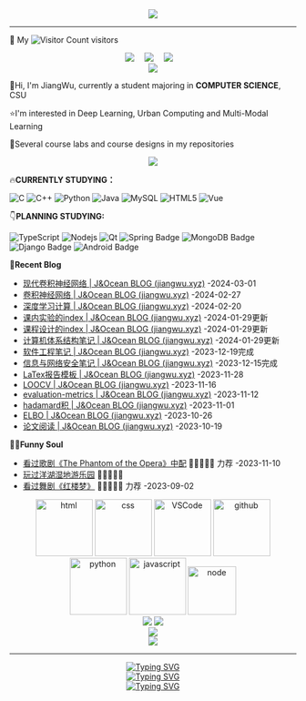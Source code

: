 <div align="center"> <img src="https://readme-typing-svg.demolab.com?font=Fira+Code&pause=1000&color=FFD700&width=435&lines=%E4%BD%A0%E5%A5%BD%EF%BC%8C%E6%AC%A2%E8%BF%8E%E6%9D%A5%E5%88%B0J%26Ocean%E7%9A%84%E4%B8%BB%E9%A1%B5;Hello%2CWelcome+to+J%26Ocean's+HOMEPAGE" /> </div>

---

:wave: My   ![Visitor Count](https://profile-counter.glitch.me/JIANG-Wu-19/count.svg)  visitors

<div align="center">
  <a href="https://jiang-wu-19.github.io/"><img src="https://img.shields.io/badge/website-%E4%B8%AA%E4%BA%BA%E7%BD%91%E7%AB%99-blue"></a>&emsp;
  <a href="https://space.bilibili.com/433413805"><img src="https://img.shields.io/badge/bilibili-B%E7%AB%99-ff69b4"></a>&emsp;
  <a href="https://gitee.com/wu-jiang-nineteen"><img src="https://img.shields.io/badge/Gitee-%E7%A0%81%E4%BA%91-c32136"></a>&emsp;
</div>
<div align="center"><img src="https://stats.justsong.cn/api/bilibili/?id=433413805&theme=radical#&lang=zh-CN"></div>

:wave:Hi, I'm JiangWu, currently a student majoring in **COMPUTER SCIENCE**, CSU

:star:I'm interested in Deep Learning, Urban Computing and Multi-Modal Learning

:raised_hands:Several course labs and course designs in my repositories

<div align="center"> <img  src="https://github-profile-trophy.vercel.app/?username=JIANG-Wu-19&theme=gruvbox&row=1&column=7&no-frame=true&no-bg=true" /> </div>



:fire:**CURRENTLY STUDYING：**

![C](https://img.shields.io/badge/c-%2300599C.svg?style=flat-square&logo=c&logoColor=white)
![C++](https://img.shields.io/badge/-C++-00599C?style=flat-square&logo=c)
![Python](https://img.shields.io/badge/-Python-pink?style=flat-square&logo=Python)
![Java](https://img.shields.io/badge/-java-yellow?style=flat-square&logo=java)
![MySQL](https://img.shields.io/badge/mysql-%2300f.svg?style=flat-square&logo=mysql&logoColor=white)
![HTML5](https://img.shields.io/badge/-HTML5-E34F26?style=flat-square&logo=html5&logoColor=white)
![Vue](https://img.shields.io/badge/Vue-red.svg?style=style=flat-square&logo=Vue&logoColor=white)



:point_down:**PLANNING STUDYING:**

![TypeScript](https://img.shields.io/badge/typescript-%23007ACC.svg?style=flat-square&logo=typescript&logoColor=white)
![Nodejs](https://img.shields.io/badge/-Nodejs-c0ebd?style=flat-square&logo=Node.js)
![Qt](https://img.shields.io/badge/Qt-%23217346.svg?style=style=flat-square&logo=Qt&logoColor=white)
![Spring Badge](https://img.shields.io/badge/Spring-6DB33F?logo=spring&logoColor=fff&style=flat)
![MongoDB Badge](https://img.shields.io/badge/MongoDB-47A248?logo=mongodb&logoColor=fff&style=flat)
![Django Badge](https://img.shields.io/badge/Django-092E20?logo=django&logoColor=fff&style=flat)
![Android Badge](https://img.shields.io/badge/Android-3DDC84?logo=android&logoColor=fff&style=flat)



📃**Recent Blog**

* [现代卷积神经网络 | J&Ocean BLOG (jiangwu.xyz)](https://jiangwu.xyz/2024/03/01/现代卷积神经网络/) -2024-03-01
* [卷积神经网络 | J&Ocean BLOG (jiangwu.xyz)](https://jiangwu.xyz/2024/02/27/卷积神经网络/) -2024-02-27
* [深度学习计算 | J&Ocean BLOG (jiangwu.xyz)](https://jiangwu.xyz/2024/02/20/深度学习计算/) -2024-02-20
* [课内实验的index | J&Ocean BLOG (jiangwu.xyz)](https://jiangwu.xyz/2023/07/22/课内实验的index/) -2024-01-29更新
* [课程设计的index | J&Ocean BLOG (jiangwu.xyz)](https://jiangwu.xyz/2023/07/22/课程设计的index/) -2024-01-29更新
* [计算机体系结构笔记 | J&Ocean BLOG (jiangwu.xyz)](https://jiangwu.xyz/2023/09/27/计算机体系结构笔记/) -2024-01-29更新
* [软件工程笔记 | J&Ocean BLOG (jiangwu.xyz)](https://jiangwu.xyz/2023/09/27/软件工程笔记/) -2023-12-19完成
* [信息与网络安全笔记 | J&Ocean BLOG (jiangwu.xyz)](https://jiang-wu-19.github.io/2023/10/21/信息与网络安全笔记/) -2023-12-15完成
* [LaTex报告模板 | J&Ocean BLOG (jiangwu.xyz)](https://jiang-wu-19.github.io/2023/11/28/LaTex报告模板/) -2023-11-28
* [LOOCV | J&Ocean BLOG (jiangwu.xyz)](https://jiang-wu-19.github.io/2023/11/16/LOOCV/) -2023-11-16
* [evaluation-metrics | J&Ocean BLOG (jiangwu.xyz)](https://jiang-wu-19.github.io/2023/11/12/evaluation-metrics/) -2023-11-12
* [hadamard积 | J&Ocean BLOG (jiangwu.xyz)](https://jiang-wu-19.github.io/2023/11/01/hadamard积/) -2023-11-01
* [ELBO | J&Ocean BLOG (jiangwu.xyz)](https://jiang-wu-19.github.io/2023/10/26/ELBO/) -2023-10-26
* [论文阅读 | J&Ocean BLOG (jiangwu.xyz)](https://jiang-wu-19.github.io/2023/10/19/论文阅读/) -2023-10-19



🤾‍♂️**Funny Soul**

* [看过歌剧《The Phantom of the Opera》中配](https://www.bilibili.com/video/BV1yc411X76w/?spm_id_from=333.999.0.0&vd_source=cd3dee08a4773c8014a040c55e86390d) 🌟🌟🌟🌟🌟 力荐 -2023-11-10
* [玩过洋湖湿地游乐园](https://www.bilibili.com/video/BV1m84y197xW?vd_source=35bc9a43200c96835c347d9b8335f02f) 🌟🌟🌟🌟🌟 
* [看过舞剧《红楼梦》](https://mp.weixin.qq.com/s/sawuhzyRNyXW3040nYUTpw) 🌟🌟🌟🌟🌟 力荐 -2023-09-02



<div align="center">
  <img alt-"html5" src="https://media.giphy.com/media/XAxylRMCdpbEWUAvr8/giphy.gif" width="100" title="html">
  <img alt="css" src="https://media.giphy.com/media/fsEaZldNC8A1PJ3mwp/giphy.gif" width="100" title="css">
  <img alt="VSCode" src="https://i.giphy.com/media/IdyAQJVN2kVPNUrojM/200.webp" width="100" title="vscode">
  <img alt="github" src="https://i.giphy.com/media/KzJkzjggfGN5Py6nkT/200.webp" width="100" title="github">
  <img alt="python" src="https://i.giphy.com/media/LMt9638dO8dftAjtco/200.webp" width="100" title="python">
  <img alt="javascript" src="https://media3.giphy.com/media/ln7z2eWriiQAllfVcn/200w.webp" width="100" title="javascript">
  <img alt="node" src="https://media.giphy.com/media/kdFc8fubgS31b8DsVu/giphy.gif" width="85" title="node">
</div>


<div align="center"> <img src="https://github-readme-stats.vercel.app/api?username=JIANG-Wu-19&show_icons=true&theme=radical" />  <img src="https://github-readme-stats.vercel.app/api/top-langs/?username=anuraghazra&layout=compact&theme=tokyonight" /></div>

<div align="center"> <img src="https://quotes-github-readme.vercel.app/api?type=horizontal&theme=dark" /> </div>

<div align="center"><img align="center" src="https://github-readme-streak-stats.herokuapp.com/?user=JIANG-Wu-19&theme=dark&hide_border=true" /></div>

---

<div align="center">
<a href="https://git.io/typing-svg"><img src="https://readme-typing-svg.demolab.com?font=Fira+Code&pause=1000&center=true&width=435&lines=To+the+Future" alt="Typing SVG" /></a>
</div>

<div align="center">
<a href="https://git.io/typing-svg"><img src="https://readme-typing-svg.demolab.com?font=Fira+Code&pause=1000&color=4D49F7&center=true&width=435&lines=%3CKeep+Calm+And+Carry+On%3E;%3CKeep+COOL%3E" alt="Typing SVG" /></a>
</div>
<div align="center">
<a href="https://git.io/typing-svg"><img src="https://readme-typing-svg.demolab.com?font=Fira+Code&pause=1000&color=39FF14&center=true&vCenter=true&width=435&lines=Thank+you+for+visiting!" alt="Typing SVG" /></a>
</div>
